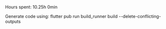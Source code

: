 Hours spent: 10.25h 0min

Generate code using:
flutter pub run build_runner build --delete-conflicting-outputs
